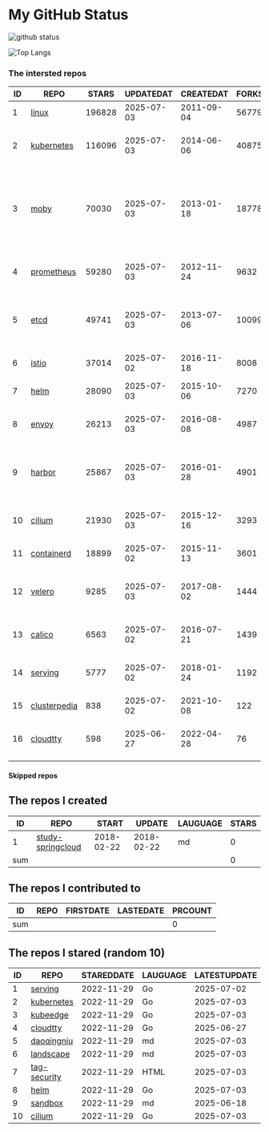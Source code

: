 # My GitHub Status

<img src="https://github-readme-stats-1.yihong0618.vercel.app/api?username=daoqingniu&show_icons=true&&&hide_title=true&count_private=true" alt="github status" />

![Top Langs](https://github-readme-stats-1.yihong0618.vercel.app/api/top-langs/?username=daoqingniu&layout=compact)

<!--START_SECTION:github_repos-->
### The intersted repos
| ID |                              REPO                               | STARS  | UPDATEDAT  | CREATEDAT  | FORKSCOUNT |                                                DESCRIPTIONS                                                |
|----|-----------------------------------------------------------------|--------|------------|------------|------------|------------------------------------------------------------------------------------------------------------|
|  1 | [linux](https://github.com/torvalds/linux)                      | 196828 | 2025-07-03 | 2011-09-04 |      56779 | Linux kernel source tree                                                                                   |
|  2 | [kubernetes](https://github.com/kubernetes/kubernetes)          | 116096 | 2025-07-03 | 2014-06-06 |      40875 | Production-Grade Container Scheduling and Management                                                       |
|  3 | [moby](https://github.com/moby/moby)                            |  70030 | 2025-07-03 | 2013-01-18 |      18778 | The Moby Project - a collaborative project for the container ecosystem to assemble container-based systems |
|  4 | [prometheus](https://github.com/prometheus/prometheus)          |  59280 | 2025-07-03 | 2012-11-24 |       9632 | The Prometheus monitoring system and time series database.                                                 |
|  5 | [etcd](https://github.com/etcd-io/etcd)                         |  49741 | 2025-07-03 | 2013-07-06 |      10099 | Distributed reliable key-value store for the most critical data of a distributed system                    |
|  6 | [istio](https://github.com/istio/istio)                         |  37014 | 2025-07-02 | 2016-11-18 |       8008 | Connect, secure, control, and observe services.                                                            |
|  7 | [helm](https://github.com/helm/helm)                            |  28090 | 2025-07-03 | 2015-10-06 |       7270 | The Kubernetes Package Manager                                                                             |
|  8 | [envoy](https://github.com/envoyproxy/envoy)                    |  26213 | 2025-07-03 | 2016-08-08 |       4987 | Cloud-native high-performance edge/middle/service proxy                                                    |
|  9 | [harbor](https://github.com/goharbor/harbor)                    |  25867 | 2025-07-03 | 2016-01-28 |       4901 | An open source trusted cloud native registry project that stores, signs, and scans content.                |
| 10 | [cilium](https://github.com/cilium/cilium)                      |  21930 | 2025-07-03 | 2015-12-16 |       3293 | eBPF-based Networking, Security, and Observability                                                         |
| 11 | [containerd](https://github.com/containerd/containerd)          |  18899 | 2025-07-02 | 2015-11-13 |       3601 | An open and reliable container runtime                                                                     |
| 12 | [velero](https://github.com/vmware-tanzu/velero)                |   9285 | 2025-07-03 | 2017-08-02 |       1444 | Backup and migrate Kubernetes applications and their persistent volumes                                    |
| 13 | [calico](https://github.com/projectcalico/calico)               |   6563 | 2025-07-02 | 2016-07-21 |       1439 | Cloud native networking and network security                                                               |
| 14 | [serving](https://github.com/knative/serving)                   |   5777 | 2025-07-02 | 2018-01-24 |       1192 | Kubernetes-based, scale-to-zero, request-driven compute                                                    |
| 15 | [clusterpedia](https://github.com/clusterpedia-io/clusterpedia) |    838 | 2025-07-02 | 2021-10-08 |        122 | The Encyclopedia of Kubernetes clusters                                                                    |
| 16 | [cloudtty](https://github.com/cloudtty/cloudtty)                |    598 | 2025-06-27 | 2022-04-28 |         76 | A Friendly Kubernetes CloudShell (Web Terminal) !                                                          |



#### Skipped repos
<!--END_SECTION:github_repos-->

<!--START_SECTION:my_github-->
## The repos I created
| ID  |                                 REPO                                 |   START    |   UPDATE   | LAUGUAGE | STARS |
|-----|----------------------------------------------------------------------|------------|------------|----------|-------|
|   1 | [study-springcloud](https://github.com/daoqingniu/study-springcloud) | 2018-02-22 | 2018-02-22 | md       |     0 |
| sum |                                                                      |            |            |          |     0 |

## The repos I contributed to
| ID  | REPO | FIRSTDATE | LASTEDATE | PRCOUNT |
|-----|------|-----------|-----------|---------|
| sum |      |           |           |       0 |

## The repos I stared (random 10)
| ID |                          REPO                          | STAREDDATE | LAUGUAGE | LATESTUPDATE |
|----|--------------------------------------------------------|------------|----------|--------------|
|  1 | [serving](https://github.com/knative/serving)          | 2022-11-29 | Go       | 2025-07-02   |
|  2 | [kubernetes](https://github.com/kubernetes/kubernetes) | 2022-11-29 | Go       | 2025-07-03   |
|  3 | [kubeedge](https://github.com/kubeedge/kubeedge)       | 2022-11-29 | Go       | 2025-07-03   |
|  4 | [cloudtty](https://github.com/cloudtty/cloudtty)       | 2022-11-29 | Go       | 2025-06-27   |
|  5 | [daoqingniu](https://github.com/daoqingniu/daoqingniu) | 2022-11-29 | md       | 2025-07-03   |
|  6 | [landscape](https://github.com/cncf/landscape)         | 2022-11-29 | md       | 2025-07-03   |
|  7 | [tag-security](https://github.com/cncf/tag-security)   | 2022-11-29 | HTML     | 2025-07-03   |
|  8 | [helm](https://github.com/helm/helm)                   | 2022-11-29 | Go       | 2025-07-03   |
|  9 | [sandbox](https://github.com/cncf/sandbox)             | 2022-11-29 | md       | 2025-06-18   |
| 10 | [cilium](https://github.com/cilium/cilium)             | 2022-11-29 | Go       | 2025-07-03   |

<!--END_SECTION:my_github-->
